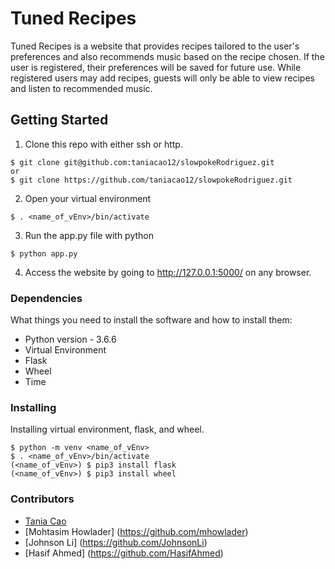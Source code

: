 # Tuned Recipes

Tuned Recipes is a website that provides recipes tailored to the user's preferences and also recommends music based on the recipe chosen. If the user is registered, their preferences will be saved for future use. While registered users may add recipes, guests will only be able to view recipes and listen to recommended music.

## Getting Started

1. Clone this repo with either ssh or http.
```
$ git clone git@github.com:taniacao12/slowpokeRodriguez.git
or 
$ git clone https://github.com/taniacao12/slowpokeRodriguez.git
```
2. Open your virtual environment
```
$ . <name_of_vEnv>/bin/activate
```
3. Run the app.py file with python
```
$ python app.py
```
4. Access the website by going to http://127.0.0.1:5000/ on any browser.

### Dependencies

What things you need to install the software and how to install them:
* Python version - 3.6.6
* Virtual Environment 
* Flask
* Wheel
* Time

### Installing

Installing virtual environment, flask, and wheel.
```
$ python -m venv <name_of_vEnv>
$ . <name_of_vEnv>/bin/activate
(<name_of_vEnv>) $ pip3 install flask
(<name_of_vEnv>) $ pip3 install wheel
```
### Contributors
* <a href= https://github.com/taniacao12> Tania Cao </a>
* [Mohtasim Howlader] (https://github.com/mhowlader)
* [Johnson Li] (https://github.com/JohnsonLi)
* [Hasif Ahmed] (https://github.com/HasifAhmed)